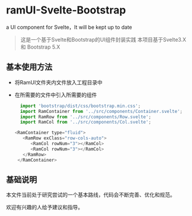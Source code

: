 # ramUI-Svelte-Bootstrap

a UI component for Svelte，It will be kept up to date

> 这是一个基于Svelte和Bootstrap的UI组件封装实践
> 本项目基于Svelte3.X 和 Bootstrap 5.X

## 基本使用方法

- 将RamUI文件夹内文件放入工程目录中

- 在所需要的文件中引入所需要的组件

  ```javascript
    import 'bootstrap/dist/css/bootstrap.min.css';
    import RamContainer from '../src/components/Container.svelte';
    import RamRow from '../src/components/Row.svelte';
    import RamCol from '../src/components/Col.svelte';
  ```

  ```javascript
  <RamContainer type="fluid">
     <RamRow exClass="row-cols-auto">
        <RamCol rowNum="3"></RamCol>
        <RamCol rowNum="3"></RamCol>
     </RamRow>
   </RamContainer>
  ```
## 基础说明  

  本文件当前处于研究尝试的一个基本路线，代码会不断完善、优化和规范。

  欢迎有兴趣的人给予建议和指导。
  
